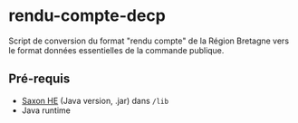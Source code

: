 # rendu-compte-decp

Script de conversion du format "rendu compte" de la Région Bretagne vers le format données essentielles de la commande publique.

## Pré-requis

- [Saxon HE](http://saxon.sourceforge.net/#F10HE) (Java version, .jar) dans `/lib`
- Java runtime
